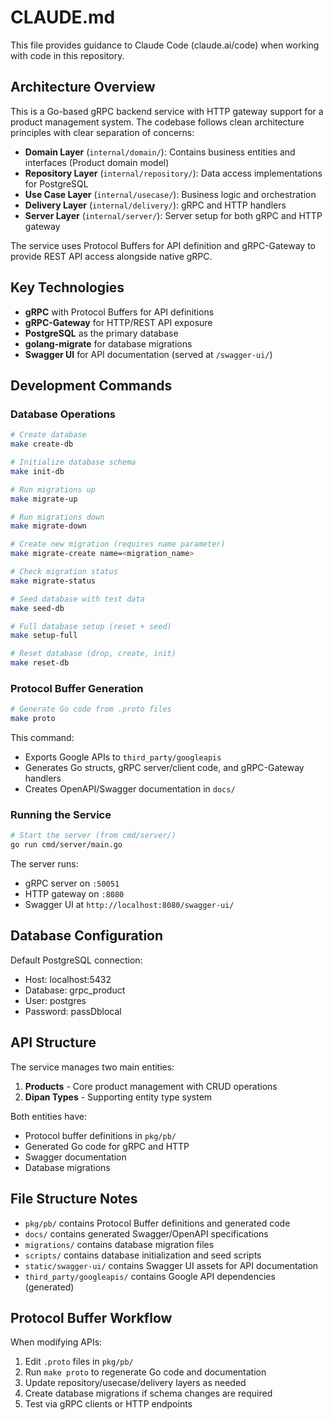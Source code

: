 # CLAUDE.md

This file provides guidance to Claude Code (claude.ai/code) when working with code in this repository.

## Architecture Overview

This is a Go-based gRPC backend service with HTTP gateway support for a product management system. The codebase follows clean architecture principles with clear separation of concerns:

- **Domain Layer** (`internal/domain/`): Contains business entities and interfaces (Product domain model)
- **Repository Layer** (`internal/repository/`): Data access implementations for PostgreSQL
- **Use Case Layer** (`internal/usecase/`): Business logic and orchestration
- **Delivery Layer** (`internal/delivery/`): gRPC and HTTP handlers
- **Server Layer** (`internal/server/`): Server setup for both gRPC and HTTP gateway

The service uses Protocol Buffers for API definition and gRPC-Gateway to provide REST API access alongside native gRPC.

## Key Technologies
- **gRPC** with Protocol Buffers for API definitions
- **gRPC-Gateway** for HTTP/REST API exposure
- **PostgreSQL** as the primary database
- **golang-migrate** for database migrations
- **Swagger UI** for API documentation (served at `/swagger-ui/`)

## Development Commands

### Database Operations
```bash
# Create database
make create-db

# Initialize database schema
make init-db

# Run migrations up
make migrate-up

# Run migrations down
make migrate-down

# Create new migration (requires name parameter)
make migrate-create name=<migration_name>

# Check migration status
make migrate-status

# Seed database with test data
make seed-db

# Full database setup (reset + seed)
make setup-full

# Reset database (drop, create, init)
make reset-db
```

### Protocol Buffer Generation
```bash
# Generate Go code from .proto files
make proto
```

This command:
- Exports Google APIs to `third_party/googleapis`
- Generates Go structs, gRPC server/client code, and gRPC-Gateway handlers
- Creates OpenAPI/Swagger documentation in `docs/`

### Running the Service
```bash
# Start the server (from cmd/server/)
go run cmd/server/main.go
```

The server runs:
- gRPC server on `:50051`
- HTTP gateway on `:8080`
- Swagger UI at `http://localhost:8080/swagger-ui/`

## Database Configuration

Default PostgreSQL connection:
- Host: localhost:5432
- Database: grpc_product
- User: postgres
- Password: passDblocal

## API Structure

The service manages two main entities:
1. **Products** - Core product management with CRUD operations
2. **Dipan Types** - Supporting entity type system

Both entities have:
- Protocol buffer definitions in `pkg/pb/`
- Generated Go code for gRPC and HTTP
- Swagger documentation
- Database migrations

## File Structure Notes

- `pkg/pb/` contains Protocol Buffer definitions and generated code
- `docs/` contains generated Swagger/OpenAPI specifications
- `migrations/` contains database migration files
- `scripts/` contains database initialization and seed scripts
- `static/swagger-ui/` contains Swagger UI assets for API documentation
- `third_party/googleapis/` contains Google API dependencies (generated)

## Protocol Buffer Workflow

When modifying APIs:
1. Edit `.proto` files in `pkg/pb/`
2. Run `make proto` to regenerate Go code and documentation
3. Update repository/usecase/delivery layers as needed
4. Create database migrations if schema changes are required
5. Test via gRPC clients or HTTP endpoints